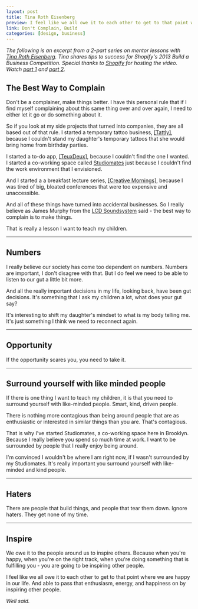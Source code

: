 ```yaml
---
layout: post
title: Tina Roth Eisenberg
preview: I feel like we all owe it to each other to get to that point where we are happy in our life.
link: Don't Complain, Build  
categories: [design, business]    
---
```


*The following is an excerpt from a 2-part series on mentor lessons with [Tina Roth Eisenberg](http://www.swiss-miss.com/about/hi-i-am-tina). Tina shares tips to success for Shopify's 2013 Build a Business Competition. Special thanks to [Shopify](http://www.shopify.com/) for hosting the video. Watch [part 1](https://www.youtube.com/watch?v=IrhktR0YfCw) and [part 2](https://www.youtube.com/watch?v=DKFsf0PyoTg).*

## The Best Way to Complain 

Don't be a complainer, make things better. I have this personal rule that if I find myself complaining about this same thing over and over again, I need to either let it go or do something about it. 

So if you look at my side projects that turned into companies, they are all based out of that rule. I started a temporary tattoo business, [[Tattly]](http://tattly.com/), because I couldn't stand my daughter's temporary tattoos that she would bring home from birthday parties. 

I started a to-do app, [[TeuxDeux]](https://teuxdeux.com/), because I couldn't find the one I wanted. I started a co-working space called [Studiomates](http://www.studiomates.com/) just because I couldn't find the work environment that I envisioned. 

And I started a a breakfast lecture series, [[Creative Mornings]](http://creativemornings.com/), because I was tired of big, bloated conferences that were too expensive and unaccessible. 

And all of these things have turned into accidental businesses. So I really believe as James Murphy from the [LCD Soundsystem](http://lcdsoundsystem.com/main/) said - the best way to complain is to make things. 

That is really a lesson I want to teach my children. 

* * * 

## Numbers

I really believe our society has come too dependent on numbers. Numbers are important, I don't disagree with that. But I do feel we need to be able to listen to our gut a little bit more. 

And all the really important decisions in my life, looking back, have been gut decisions. It's something that I ask my children a lot, what does your gut say? 

It's interesting to shift my daughter's mindset to what is my body telling me. It's just something I think we need to reconnect again. 

* * * 

## Opportunity

If the opportunity scares you, you need to take it. 

* * * 

## Surround yourself with like minded people

If there is one thing I want to teach my children, it is that you need to surround yourself with like-minded people. Smart, kind, driven people. 

There is nothing more contagious than being around people that are as enthusiastic or interested in similar things than you are. That's contagious. 

That is why I've started Studiomates, a co-working space here in Brooklyn. Because I really believe you spend so much time at work. I want to be surrounded by people that I really enjoy being around. 

I'm convinced I wouldn't be where I am right now, if I wasn't surrounded by my Studiomates. It's really important you surround yourself with like-minded and kind people. 

* * * 

## Haters

There are people that build things, and people that tear them down. Ignore haters. They get none of my time. 

* * * 

## Inspire

We owe it to the people around us to inspire others. Because when you're happy, when you're on the right track, when you're doing something that is fulfilling you - you are going to be inspiring other people. 

I feel like we all owe it to each other to get to that point where we are happy in our life. And able to pass that enthusiasm, energy, and happiness on by inspiring other people. 

*Well said.*




 
